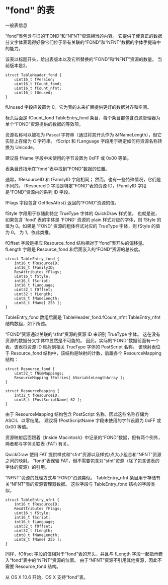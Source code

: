 # "fond" 的表

一般表信息

“fond”表包含与旧的“FOND”和“NFNT”资源相当的内容。 它提供了使真正的数据分叉字体表现得好像它们位于带有关联的“FOND”和“NFNT”数据的字体手提箱中的能力。

该表以标题开头，给出表版本以及它所替换的“FOND”和“NFNT”资源的数量。 当前版本是2。

```
struct TableHeader_fond {
	uint16_t fVersion;
	uint16_t fCount_fond;
	uint16_t fCount_nfnt;
	uint16_t fUnused;
}
```

fUnused 字段应设置为 0。它为表的未来扩展提供更好的数据对齐和空间。

标头后面是 fCount_fond TableEntry_fond 条目，每个条目都包含资源管理器为单个“FOND”资源提供的数据的等效项。

资源名称可以被视为 Pascal 字符串（通过将其开头作为 &fNameLength），但它实际上存储为 C 字符串。 fScript 和 fLanguage 字段用于确定如何将资源名称转换为 Unicode。

建议将 fName 字段中未使用的字节设置为 0xFF 或 0x00 等值。

表条目还指示在“fond”表中找到“FOND”数据的位置。

通常，fResourceID 和 fFamilyID 字段相同； 然而，也有一些特殊情况，它们是不同的。 fResourceID 字段是特定“FOND”表的资源 ID，fFamilyID 字段是“FOND”资源内的系列 ID 字段。

fFlags 字段包含 GetResAttrs() 返回的“FOND”资源的值。

fStyle 字段用于存储此特定 TrueType 字体的 QuickDraw 样式值。 也就是说，如果包含 'fond' 表的字体是 'FOND' 资源的 plain 样式对应的字体，则 fStyle 的值为 0。如果是 'FOND' 资源的粗体样式对应的 TrueType 字体，则 fStyle 的值为 0。 为 1，依此类推。

fOffset 字段是相应 Resource_fond 结构相对于“fond”表开头的偏移量。 fLength 字段是 Resource_fond 和后面嵌入的“FOND”资源的总长度。

```
struct TableEntry_fond {
	int16_t fResourceID;
	int16_t fFamilyID;
	ResAttributes fFlags;
	uint16_t fStyle;
	int16_t fScript;
	int16_t fLanguage;
	uint32_t fOffset;
	uint32_t fLength;
	uint8_t fNameLength;
	uint8_t fName[ 255 ];
}
```

TableEntry_fond 数组后面是 TableHeader_fond.fCount_nfnt TableEntry_nfnt 结构数组，如下所述。

“FOND”资源通过关联的“sfnt”资源的资源 ID 来识别 TrueType 字体。 这在没有资源的数据分叉字体中显然是不可能的。 因此，实际的“FOND”数据前面有一个表，该表将资源 ID 映射到相关 TrueType 字体的 PostScript 名称。 该映射表位于 Resource_fond 结构中，该结构是映射的计数，后跟各个 ResourceMapping 结构：

```
struct Resource_fond {
	uint32_t fNumMappings;
	ResourceMapping fEntries[ kVariableLengthArray ];
}

struct ResourceMapping {
	int32_t fResourceID;
	uint8_t fPostScriptName[ 62 ];
}
```

由于 ResourceMapping 结构包含 PostScript 名称，因此这些名称存储为 ASCII、以零结尾。 建议将 fPostScriptName 字段未使用的字节设置为 0xFF 或 0x00 等值。

资源映射后面跟着《Inside Macintosh》中记录的“FOND”数据，但有两个例外，两者都与字体关联表 (FAT) 有关。

QuickDraw 使用 FAT 提供样式和“sfnt”资源以及样式/点大小组合和“NFNT”资源之间的映射。 “fond”表保留 FAT，但不需要包含对“sfnt”资源（除了包含该表的字体的资源）的引用。

“NFNT”资源的处理方式与“FOND”资源类似。 TableEntry_nfnt 条目用于存储有关“NFNT”表的资源管理器数据。 这些字段与 TableEntry_fond 结构的字段类似。

```
struct TableEntry_nfnt {
	int16_t fResourceID;
	ResAttributes fFlags;
	uint16_t fStyle;
	int16_t fScript;
	int16_t fLanguage;
	uint32_t fOffset;
	uint32_t fLength;
	uint8_t fNameLength;
	uint8_t fName[ 255 ];
}
```

同样，fOffset 字段的值相对于“fond”表的开头，并且与 fLength 字段一起指示嵌入“fond”表中的“NFNT”资源的位置。 由于“NFNT”资源不引用其他资源，因此不需要 Resource_fond 结构。

从 OS X 10.6 开始，OS X 支持“fond”表。

